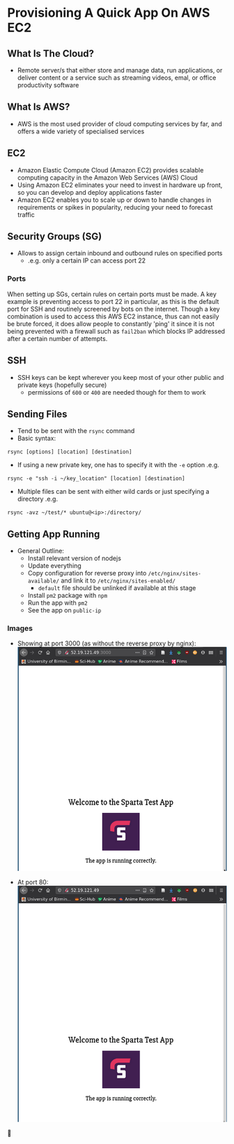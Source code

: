 # Provisioning A Quick App On AWS EC2

## What Is The Cloud?

* Remote server/s that either store and manage data, run applications, or deliver content or a service such as streaming videos, emal, or office productivity software

## What Is AWS?

* AWS is the most used provider of cloud computing services by far, and offers a wide variety of specialised services

## EC2

* Amazon Elastic Compute Cloud (Amazon EC2) provides scalable computing capacity in the Amazon Web Services (AWS) Cloud
* Using Amazon EC2 eliminates your need to invest in hardware up front, so you can develop and deploy applications faster
* Amazon EC2 enables you to scale up or down to handle changes in requirements or spikes in popularity, reducing your need to forecast traffic

## Security Groups (SG)

* Allows to assign certain inbound and outbound rules on specified ports
	* .e.g. only a certain IP can access port 22

### Ports

When setting up SGs, certain rules on certain ports must be made. A key example is preventing access to port 22 in particular, as this is the default port for SSH and routinely screened by bots on the internet. Though a key combination is used to access this AWS EC2 instance, thus can not easily be brute forced, it does allow people to constantly 'ping' it since it is not being prevented with a firewall such as `fail2ban` which blocks IP addressed after a certain number of attempts.

## SSH

* SSH keys can be kept wherever you keep most of your other public and private keys (hopefully secure)
	* permissions of `600` or `400` are needed though for them to work

## Sending Files

* Tend to be sent with the `rsync` command
* Basic syntax:
```
rsync [options] [location] [destination]
```
* If using a new private key, one has to specify it with the `-e` option .e.g.
```
rsync -e "ssh -i ~/key_location" [location] [destination]
```
* Multiple files can be sent with either wild cards or just specifying a directory .e.g.
```
rsync -avz ~/test/* ubuntu@<ip>:/directory/
```

## Getting App Running

* General Outline:
	* Install relevant version of nodejs
	* Update everything
	* Copy configuration for reverse proxy into `/etc/nginx/sites-available/` and link it to `/etc/nginx/sites-enabled/`
		* `default` file should be unlinked if available at this stage
	* Install `pm2` package with `npm`
	* Run the app with `pm2`
	* See the app on `public-ip`

### Images

* Showing at port 3000 (as without the reverse proxy by nginx):
![](images/Port-3000.png)

* At port 80:
![](images/Port-80.png)

:chicken:

